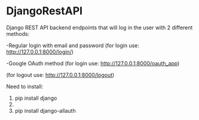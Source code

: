 # DjangoRestAPI

Django REST API backend endpoints that will log in the user with 2 different methods:


-Regular login with email and password (for login use: http://127.0.0.1:8000/login/)

-Google OAuth method (for login use: http://127.0.0.1:8000/oauth_app) 

(for logout use: http://127.0.0.1:8000/logout)


Need to install:


1. pip install django
2. 
3. pip install django-allauth

